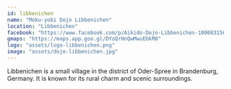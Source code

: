 ```yaml
---
id: libbenichen
name: "Moku-yobi Dojo Libbenichen"
location: "Libbenichen"
facebook: "https://www.facebook.com/p/Aikido-Dojo-Libbenichen-100083156716107"
gmaps: "https://maps.app.goo.gl/DYoQrHnQwMwuEbkM8"
logo: "assets/logo-libbenichen.png"
image: "assets/dojo-libbenichen.jpg"
---
```

Libbenichen is a small village in the district of Oder-Spree in Brandenburg, Germany. It is known for its rural charm and scenic surroundings.